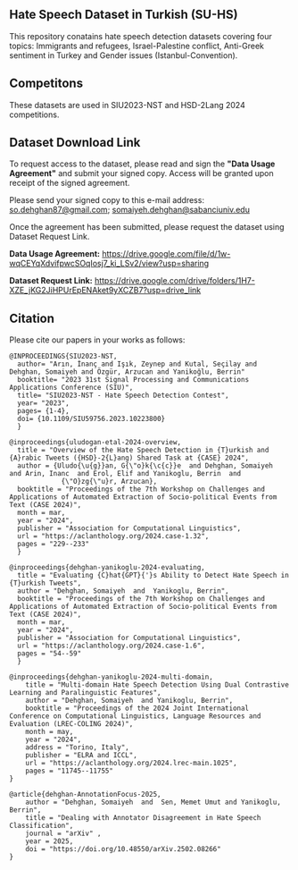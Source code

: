 ## Hate Speech Dataset in Turkish (SU-HS)
This repository conatains hate speech detection datasets covering four topics: 
Immigrants and refugees, Israel-Palestine conflict, Anti-Greek sentiment in Turkey and  Gender issues (Istanbul-Convention). 

## Competitons
These datasets are used in SIU2023-NST and HSD-2Lang 2024 competitions.


## Dataset Download Link
To request access to the dataset, please read and sign the **"Data Usage Agreement"** and submit your signed copy. Access will be granted upon receipt of the signed agreement.

Please send your signed copy to this e-mail address: so.dehghan87@gmail.com; somaiyeh.dehghan@sabanciuniv.edu

Once the agreement has been submitted, please request the dataset using Dataset Request Link.

**Data Usage Agreement:** https://drive.google.com/file/d/1w-wqCEYqXdvifpwcSOqIosj7_ki_LSv2/view?usp=sharing

**Dataset Request Link:** https://drive.google.com/drive/folders/1H7-XZE_jKG2JiHPUrEpENAket9yXCZB7?usp=drive_link


## Citation
Please cite our papers in your works as follows:
```
@INPROCEEDINGS{SIU2023-NST,
  author= "Arın, İnanç and Işık, Zeynep and Kutal, Seçilay and Dehghan, Somaiyeh and Özgür, Arzucan and Yanikoğlu, Berrin"
  booktitle= "2023 31st Signal Processing and Communications Applications Conference (SIU)", 
  title= "SIU2023-NST - Hate Speech Detection Contest", 
  year= "2023",
  pages= {1-4},
  doi= {10.1109/SIU59756.2023.10223800}
  }

@inproceedings{uludogan-etal-2024-overview,
  title = "Overview of the Hate Speech Detection in {T}urkish and {A}rabic Tweets ({HSD}-2{L}ang) Shared Task at {CASE} 2024",
  author = {Uludo{\u{g}}an, G{\"o}k{\c{c}}e  and Dehghan, Somaiyeh  and Arin, Inanc  and Erol, Elif and Yanikoglu, Berrin  and
             {\"O}zg{\"u}r, Arzucan},
  booktitle = "Proceedings of the 7th Workshop on Challenges and Applications of Automated Extraction of Socio-political Events from Text (CASE 2024)",
  month = mar,
  year = "2024",
  publisher = "Association for Computational Linguistics",
  url = "https://aclanthology.org/2024.case-1.32",
  pages = "229--233"
  }

@inproceedings{dehghan-yanikoglu-2024-evaluating,
  title = "Evaluating {C}hat{GPT}{'}s Ability to Detect Hate Speech in {T}urkish Tweets",
  author = "Dehghan, Somaiyeh  and  Yanikoglu, Berrin",
  booktitle = "Proceedings of the 7th Workshop on Challenges and Applications of Automated Extraction of Socio-political Events from Text (CASE 2024)",
  month = mar,
  year = "2024",
  publisher = "Association for Computational Linguistics",
  url = "https://aclanthology.org/2024.case-1.6",
  pages = "54--59"
  }

@inproceedings{dehghan-yanikoglu-2024-multi-domain,
    title = "Multi-domain Hate Speech Detection Using Dual Contrastive Learning and Paralinguistic Features",
    author = "Dehghan, Somaiyeh  and Yanikoglu, Berrin",
    booktitle = "Proceedings of the 2024 Joint International Conference on Computational Linguistics, Language Resources and Evaluation (LREC-COLING 2024)",
    month = may,
    year = "2024",
    address = "Torino, Italy",
    publisher = "ELRA and ICCL",
    url = "https://aclanthology.org/2024.lrec-main.1025",
    pages = "11745--11755"
}

@article{dehghan-AnnotationFocus-2025,
    author = "Dehghan, Somaiyeh  and  Sen, Memet Umut and Yanikoglu, Berrin",
    title = "Dealing with Annotator Disagreement in Hate Speech Classification",
    journal = "arXiv" ,
    year = 2025,
    doi = "https://doi.org/10.48550/arXiv.2502.08266"  
}

```

